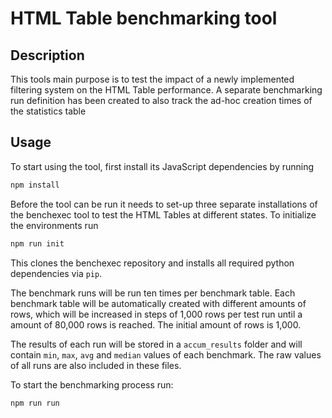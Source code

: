 # HTML Table benchmarking tool

## Description

This tools main purpose is to test the impact of a newly implemented filtering system on the HTML Table performance.
A separate benchmarking run definition has been created to also track the ad-hoc creation times of the statistics table

## Usage

To start using the tool, first install its JavaScript dependencies by running

```bash
npm install
```

Before the tool can be run it needs to set-up three separate installations of the benchexec tool to test the HTML Tables at different states. To initialize the environments run

```bash
npm run init
```

This clones the benchexec repository and installs all required python dependencies via `pip`.

The benchmark runs will be run ten times per benchmark table. Each benchmark table will be automatically created with different amounts of rows, which will be increased in steps of 1,000 rows per test run until a amount of 80,000 rows is reached. The initial amount of rows is 1,000.

The results of each run will be stored in a `accum_results` folder and will contain `min`, `max`, `avg` and `median` values of each benchmark. The raw values of all runs are also included in these files.

To start the benchmarking process run:

```bash
npm run run
```
